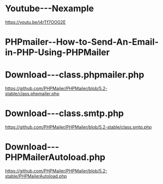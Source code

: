 # Youtube---Nexample
https://youtu.be/j4rTf7OOG2E
# PHPmailer--How-to-Send-An-Email-in-PHP-Using-PHPMailer
# Download---class.phpmailer.php
https://github.com/PHPMailer/PHPMailer/blob/5.2-stable/class.phpmailer.php
# Download---class.smtp.php
https://github.com/PHPMailer/PHPMailer/blob/5.2-stable/class.smtp.php
# Download---PHPMailerAutoload.php
https://github.com/PHPMailer/PHPMailer/blob/5.2-stable/PHPMailerAutoload.php
